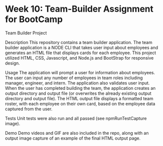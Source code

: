 # Week 10: Team-Builder Assignment for BootCamp

Team Builder Project

Description
This repository contains a team builder application. The team builder application is a NODE CLI that takes user input about employees and generates an HTML file that displays cards for each employee. 
This project utilized HTML, CSS, Javascript, and Node.js and BootStrap for responsive design.

Usage
The application will prompt a user for information about employees. The user can input any number of employees in team roles including manager, engineer, and intern. The application also validates user input. When the user has completed building the team, the application creates an output directory and output file (or overwrites the already existing output directory and output file). The HTML output file displays a formatted team roster, with each employee on their own card, based on the employee data captured from the user.

Tests
Unit tests were also run and all passed (see npmRunTestCapture image). 

Demo
Demo videos and GIF are also included in the repo, along with an output image capture of an example of the final HTML output page.